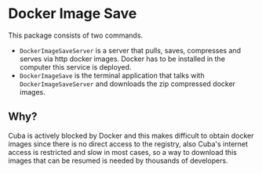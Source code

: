 # Docker Image Save
This package consists of two commands. 
* `DockerImageSaveServer` is a server that pulls, saves, compresses and serves via http docker images. Docker has to be installed in the computer this service is deployed. 
* `DockerImageSave` is the terminal application that talks with `DockerImageSaveServer` and downloads the zip compressed docker images.

## Why?
Cuba is actively blocked by Docker and this makes difficult to obtain docker images since there is no direct access to the registry, also Cuba's internet access is restricted and slow in most cases, so a way to download this images that can be resumed is needed by thousands of developers.
